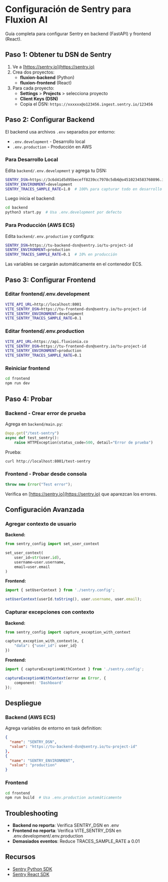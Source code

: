 # Configuración de Sentry para Fluxion AI

Guía completa para configurar Sentry en backend (FastAPI) y frontend (React).

## Paso 1: Obtener tu DSN de Sentry

1. Ve a [https://sentry.io](https://sentry.io)
2. Crea dos proyectos:
   - **fluxion-backend** (Python)
   - **fluxion-frontend** (React)
3. Para cada proyecto:
   - **Settings** > **Projects** > selecciona proyecto
   - **Client Keys (DSN)**
   - Copia el DSN: `https://xxxxxx@o123456.ingest.sentry.io/123456`

## Paso 2: Configurar Backend

El backend usa archivos `.env` separados por entorno:
- `.env.development` - Desarrollo local
- `.env.production` - Producción en AWS

### Para Desarrollo Local

Edita `backend/.env.development` y agrega tu DSN:

```bash
SENTRY_DSN=https://3c6d41d5d95beceff8239cc7978c5db6@o4510234583760896.ingest.us.sentry.io/4510235066105856
SENTRY_ENVIRONMENT=development
SENTRY_TRACES_SAMPLE_RATE=1.0  # 100% para capturar todo en desarrollo
```

Luego inicia el backend:

```bash
cd backend
python3 start.py  # Usa .env.development por defecto
```

### Para Producción (AWS ECS)

Edita `backend/.env.production` y configura:

```bash
SENTRY_DSN=https://tu-backend-dsn@sentry.io/tu-project-id
SENTRY_ENVIRONMENT=production
SENTRY_TRACES_SAMPLE_RATE=0.1  # 10% en producción
```

Las variables se cargarán automáticamente en el contenedor ECS.

## Paso 3: Configurar Frontend

### Editar frontend/.env.development

```bash
VITE_API_URL=http://localhost:8001
VITE_SENTRY_DSN=https://tu-frontend-dsn@sentry.io/tu-project-id
VITE_SENTRY_ENVIRONMENT=development
VITE_SENTRY_TRACES_SAMPLE_RATE=0.1
```

### Editar frontend/.env.production

```bash
VITE_API_URL=https://api.fluxionia.co
VITE_SENTRY_DSN=https://tu-frontend-dsn@sentry.io/tu-project-id
VITE_SENTRY_ENVIRONMENT=production
VITE_SENTRY_TRACES_SAMPLE_RATE=0.1
```

### Reiniciar frontend

```bash
cd frontend
npm run dev
```

## Paso 4: Probar

### Backend - Crear error de prueba

Agrega en `backend/main.py`:

```python
@app.get("/test-sentry")
async def test_sentry():
    raise HTTPException(status_code=500, detail="Error de prueba")
```

Prueba:
```bash
curl http://localhost:8001/test-sentry
```

### Frontend - Probar desde consola

```javascript
throw new Error("Test error");
```

Verifica en [https://sentry.io](https://sentry.io) que aparezcan los errores.

## Configuración Avanzada

### Agregar contexto de usuario

**Backend:**
```python
from sentry_config import set_user_context

set_user_context(
    user_id=str(user.id),
    username=user.username,
    email=user.email
)
```

**Frontend:**
```typescript
import { setUserContext } from './sentry.config';

setUserContext(userId.toString(), user.username, user.email);
```

### Capturar excepciones con contexto

**Backend:**
```python
from sentry_config import capture_exception_with_context

capture_exception_with_context(e, {
    "data": {"user_id": user_id}
})
```

**Frontend:**
```typescript
import { captureExceptionWithContext } from './sentry.config';

captureExceptionWithContext(error as Error, {
    component: 'Dashboard'
});
```

## Despliegue

### Backend (AWS ECS)

Agrega variables de entorno en task definition:

```json
{
  "name": "SENTRY_DSN",
  "value": "https://tu-backend-dsn@sentry.io/tu-project-id"
},
{
  "name": "SENTRY_ENVIRONMENT",
  "value": "production"
}
```

### Frontend

```bash
cd frontend
npm run build  # Usa .env.production automáticamente
```

## Troubleshooting

- **Backend no reporta**: Verifica SENTRY_DSN en .env
- **Frontend no reporta**: Verifica VITE_SENTRY_DSN en .env.development/.env.production
- **Demasiados eventos**: Reduce TRACES_SAMPLE_RATE a 0.01

## Recursos

- [Sentry Python SDK](https://docs.sentry.io/platforms/python/)
- [Sentry React SDK](https://docs.sentry.io/platforms/javascript/guides/react/)
